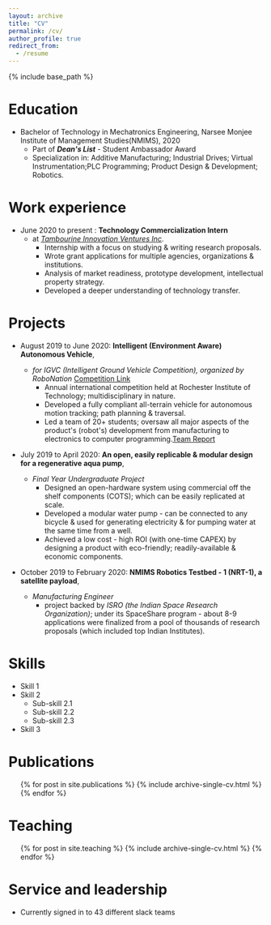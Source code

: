 ```yaml
---
layout: archive
title: "CV"
permalink: /cv/
author_profile: true
redirect_from:
  - /resume
---
```


{% include base_path %}

Education
======
* Bachelor of Technology in Mechatronics Engineering, Narsee Monjee Institute of Management Studies(NMIMS), 2020
  * Part of ***Dean's List*** - Student Ambassador Award
  * Specialization in: Additive Manufacturing; Industrial Drives; Virtual Instrumentation;PLC Programming; Product Design & Development; Robotics.


Work experience
======
* June 2020 to present : **Technology Commercialization Intern** 
  * at *[Tambourine Innovation Ventures Inc](https://www.tivinc.com/)*.
    * Internship with a focus on studying & writing research proposals.
    * Wrote grant applications for multiple agencies, organizations & institutions.
    * Analysis of market readiness, prototype development, intellectual property strategy.
    * Developed a deeper understanding of technology transfer.

Projects
======
 
* August 2019 to June 2020: **Intelligent (Environment Aware) Autonomous Vehicle**,
  * *for IGVC (Intelligent Ground Vehicle Competition), organized by RoboNation* [Competition Link](http://www.igvc.org/) 
    * Annual international competition held at Rochester Institute of Technology; multidisciplinary in nature.
    * Developed a fully compliant all-terrain vehicle for autonomous motion tracking; path planning & traversal.
    * Led a team of 20+ students; oversaw all major aspects of the product's (robot's) development from manufacturing to electronics to computer programming.[Team Report](http://www.igvc.org/design/2020/1.pdf)
  
 * July 2019 to April 2020: **An open, easily replicable & modular design for a regenerative aqua pump**,
   * *Final Year Undergraduate Project*
     * Designed an open-hardware system using commercial off the shelf components (COTS); which can be easily replicated at scale.
     * Developed a modular water pump - can be connected to any bicycle & used for generating electricity & for pumping water at the same time from a well.
     * Achieved a low cost - high ROI (with one-time CAPEX) by designing a product with eco-friendly; readily-available & economic components.
     
 * October 2019 to February 2020: **NMIMS Robotics Testbed - 1 (NRT-1), a satellite payload**,
   * *Manufacturing Engineer*
     * project backed by *ISRO (the Indian Space Research Organization)*; under its SpaceShare program - about 8-9 applications were finalized from a pool of thousands of research proposals (which included top Indian Institutes).
 
 
 
Skills
======
* Skill 1
* Skill 2
  * Sub-skill 2.1
  * Sub-skill 2.2
  * Sub-skill 2.3
* Skill 3

Publications
======
  <ul>{% for post in site.publications %}
    {% include archive-single-cv.html %}
  {% endfor %}</ul>
  

  
Teaching
======
  <ul>{% for post in site.teaching %}
    {% include archive-single-cv.html %}
  {% endfor %}</ul>
  
Service and leadership
======
* Currently signed in to 43 different slack teams
